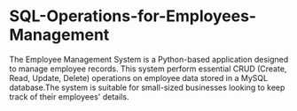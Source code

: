 # SQL-Operations-for-Employees-Management
The Employee Management System is a Python-based application designed to manage employee records. This system perform essential CRUD (Create, Read, Update, Delete) operations on employee data stored in a MySQL database.The system is suitable for small-sized businesses looking to keep track of their employees' details.

